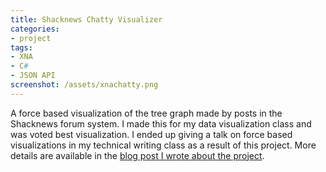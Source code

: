 ```yaml
---
title: Shacknews Chatty Visualizer
categories:
- project
tags:
- XNA
- C#
- JSON API
screenshot: /assets/xnachatty.png
---
```


A force based visualization of the tree graph made by posts in the Shacknews forum system. I made this for my data visualization class and was voted best visualization. I ended up giving a talk on force based visualizations in my technical writing class as a result of this project. More details are available in the [blog post I wrote about the project](/wp/shacknews-chatty-visualiser/60/).